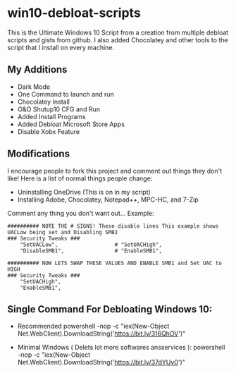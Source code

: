 # win10-debloat-scripts

This is the Ultimate Windows 10 Script from a creation from multiple debloat scripts and gists from github. I also added Chocolatey and other tools to the script that I install on every machine.

## My Additions

- Dark Mode
- One Command to launch and run
- Chocolatey Install
- O&O Shutup10 CFG and Run
- Added Install Programs
- Added Debloat Microsoft Store Apps
- Disable Xobx Feature

## Modifications
I encourage people to fork this project and comment out things they don't like! Here is a list of normal things people change:
- Uninstalling OneDrive (This is on in my script)
- Installing Adobe, Chocolatey, Notepad++, MPC-HC, and 7-Zip

Comment any thing you don't want out... Example:

```
########## NOTE THE # SIGNS! These disable lines This example shows UACLow being set and Disabling SMB1
### Security Tweaks ###
	"SetUACLow",                  # "SetUACHigh",
	"DisableSMB1",                # "EnableSMB1",

########## NOW LETS SWAP THESE VALUES AND ENABLE SMB1 and Set UAC to HIGH
### Security Tweaks ###
	"SetUACHigh",
	"EnableSMB1",
```

## Single Command For Debloating Windows 10:

 - Recommended
 powershell -nop -c "iex(New-Object Net.WebClient).DownloadString('https://bit.ly/316QhOV')"
 
 - Minimal Windows ( Delets lot more softwares ansservices ):
 powershell -nop -c "iex(New-Object Net.WebClient).DownloadString('https://bit.ly/37dYUv0')"
 
